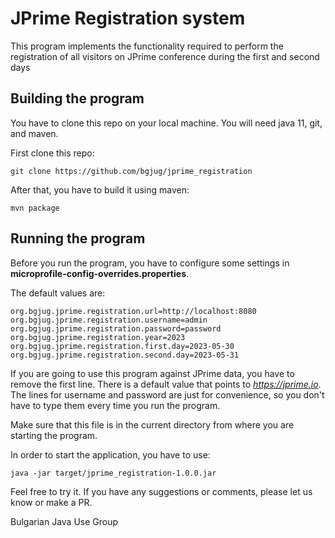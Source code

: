 # JPrime Registration system

This program implements the functionality required to perform the registration of all visitors on JPrime
conference during the first and second days

## Building the program

You have to clone this repo on your local machine. You will need java 11, git, and maven.

First clone this repo:

```
git clone https://github.com/bgjug/jprime_registration
```

After that, you have to build it using maven:

```
mvn package
```

## Running the program

Before you run the program, you have to configure some settings in **microprofile-config-overrides.properties**.

The default values are:

```
org.bgjug.jprime.registration.url=http://localhost:8080
org.bgjug.jprime.registration.username=admin
org.bgjug.jprime.registration.password=password
org.bgjug.jprime.registration.year=2023
org.bgjug.jprime.registration.first.day=2023-05-30
org.bgjug.jprime.registration.second.day=2023-05-31
```

If you are going to use this program against JPrime data, you have to remove the first line. There is a
default value that points to *https://jprime.io*. The lines for username and password are just for convenience,
so you don't have to type them every time you run the program.

Make sure that this file is in the current directory from where you are starting the program.

In order to start the application, you have to use:

```
java -jar target/jprime_registration-1.0.0.jar
```

Feel free to try it. If you have any suggestions or comments, please let us know or make a PR. 

Bulgarian Java Use Group